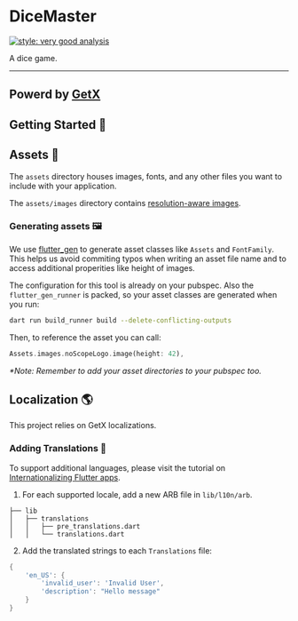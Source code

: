 # DiceMaster

[![style: very good analysis][very_good_analysis_badge]][very_good_analysis_link]

A dice game.

---

## Powerd by [GetX][getx_link]


## Getting Started 🚀

## Assets 🎨

The `assets` directory houses images, fonts, and any other files you want to
include with your application.

The `assets/images` directory contains [resolution-aware images][resolution_aware_assets_link].

### Generating assets 🖼

We use [flutter_gen][flutter_gen_link] to generate asset classes like `Assets` and `FontFamily`. This helps us avoid commiting typos when writing an asset file name and to access additional properities like height of images.

The configuration for this tool is already on your pubspec. Also the `flutter_gen_runner` is packed, so your asset classes are generated when you run:

```sh
dart run build_runner build --delete-conflicting-outputs
```

Then, to reference the asset you can call:

```dart
Assets.images.noScopeLogo.image(height: 42),
```

_\*Note: Remember to add your asset directories to your pubspec too._

## Localization 🌎

This project relies on GetX localizations.


### Adding Translations 🔄

To support additional languages, please visit the tutorial on [Internationalizing Flutter apps][internationalizing_flutter_apps_link].

1. For each supported locale, add a new ARB file in `lib/l10n/arb`.

```
├── lib
│   ├── translations
│   │   ├── pre_translations.dart
│   │   └── translations.dart
```

2. Add the translated strings to each `Translations` file:


```dart
{
    'en_US': {
        'invalid_user': 'Invalid User',
        'description': "Hello message"
    }
}
```


[flutter_docs_link]: https://flutter.dev/docs
[flutter_gen_link]: https://pub.dev/packages/flutter_gen
[flutter_localizations_link]: https://api.flutter.dev/flutter/flutter_localizations/flutter_localizations-library.html
[internationalization_link]: https://flutter.dev/docs/development/accessibility-and-localization/internationalization
[internationalizing_flutter_apps_link]: https://flutter.dev/docs/development/accessibility-and-localization/internationalization
[getx_link]: https://pub.dev/packages/get
[resolution_aware_assets_link]: https://flutter.dev/docs/development/ui/assets-and-images#resolution-aware
[very_good_analysis_badge]: https://img.shields.io/badge/style-very_good_analysis-B22C89.svg
[very_good_analysis_link]: https://pub.dev/packages/very_good_analysis
[very_good_core_link]: https://github.com/VeryGoodOpenSource/very_good_cli/blob/main/doc/very_good_core.md
[very_good_ventures_link]: https://github.com/vGVentures/
